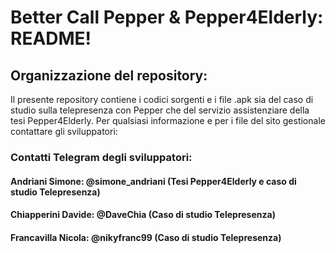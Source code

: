 # Better Call Pepper & Pepper4Elderly: README!

## Organizzazione del repository:

Il presente repository contiene i codici sorgenti e i file .apk sia del caso di studio sulla telepresenza con Pepper che del servizio assistenziare della tesi Pepper4Elderly.
Per qualsiasi informazione e per i file del sito gestionale contattare gli sviluppatori:

### Contatti Telegram degli sviluppatori:
#### Andriani Simone: @simone_andriani	(Tesi Pepper4Elderly e caso di studio Telepresenza)
#### Chiapperini Davide: @DaveChia	(Caso di studio Telepresenza)
#### Francavilla Nicola: @nikyfranc99	(Caso di studio Telepresenza)
